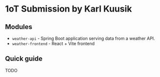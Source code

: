 # 1oT Submission by Karl Kuusik

## Modules
* `weather-api` - Spring Boot application serving data from a weather API.
* `weather-frontend` - React + Vite frontend 

## Quick guide

TODO